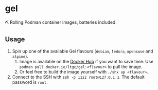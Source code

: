 # gel
⛏ Rolling Podman container images, batteries included.

## Usage
1. Spin up one of the available Gel flavours (`debian`, `fedora`, `opensuse` and `alpine`).
    1. Image is available on the [Docker Hub](https://hub.docker.com/r/ltgc/gel) if you want to save time. Use `podman pull docker.io/ltgc/gel:<flavour>` to pull the image.
    2. Or feel free to build the image yourself with `./shx up <flavour>`.
2. Connect to the SSH with `ssh -p 1122 root@127.0.1.1`. The default password is `root`.